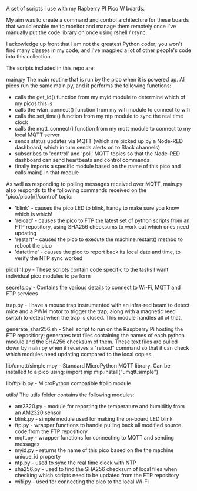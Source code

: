 A set of scripts I use with my Rapberry PI Pico W boards.

My aim was to create a command and control architecture for these boards that would enable me to monitor and manage them remotely once I've manually put the code library on once using rshell / rsync.

I ackowledge up front that I am not the greatest Python coder; you won't find many classes in my code, and I've magpied a lot of other people's code into this collection.

The scripts included in this repo are:

main.py The main routine that is run by the pico when it is powered up. All picos run the same main.py, and it performs the following functions:
* calls the get_id() function from my myid module to determine which of my picos this is
* calls the wlan_connect() function from my wifi module to connect to wifi
* calls the set_time() function from my ntp module to sync the real time clock
* calls the mqtt_connect() function from my mqtt module to connect to my local MQTT server
* sends status updates via MQTT (which are picked up by a Node-RED dashboard, which in turn sends alerts on to Slack channels)
* subscribes to 'control' and 'poll' MQTT topics so that the Node-RED dashboard can send heartbeats and control commands
* finally imports a specific module based on the name of this pico and calls main() in that module

As well as responding to polling messages received over MQTT, main.py also responds to the following commands received on the 'pico/pico[n]/control' topic:
* 'blink' - causes the pico LED to blink, handy to make sure you know which is which!
* 'reload' - causes the pico to FTP the latest set of python scripts from an FTP repository, using SHA256 checksums to work out which ones need updating
* 'restart' - causes the pico to execute the machine.restart() method to reboot the pico
* 'datetime' - causes the pico to report back its local date and time, to verify the NTP sync worked

pico[n].py - These scripts contain code specific to the tasks I want individual pico modules to perform

secrets.py - Contains the various details to connect to Wi-Fi, MQTT and FTP services

trap.py - I have a mouse trap instrumented with an infra-red beam to detect mice and a PWM motor to trigger the trap, along with a magnetic reed switch to detect when the trap is closed. This module handles all of that.

generate_shar256.sh - Shell script to run on the Raspberry Pi hosting the FTP repositiory; generates text files containing the names of each python module and the SHA256 checksum of them. These text files are pulled down by main.py when it receives a "reload" command so that it can check which modules need updating compared to the local copies.

lib/umqtt/simple.mpy - Standard MicroPython MQTT library. Can be installed to a pico using: import mip mip.install("umqtt.simple")

lib/ftplib.py - MicroPython compatible ftplib module

utils/ The utils folder contains the following modules:
* am2320.py - module for reporting the temperature and humiditiy from an AM2320 sensor
* blink.py - simple module used for making the on-board LED blink
* ftp.py - wrapper functions to handle pulling back all modified source code from the FTP repositiory
* mqtt.py - wrapper functions for connecting to MQTT and sending messages
* myid.py - returns the name of this pico based on the the machine unique_id property
* ntp.py - used to sync the real time clock with NTP
* sha256.py - used to find the SHA256 checksum of local files when checking which scripts need to be updated from the FTP repository
* wifi.py - used for connecting the pico to the local Wi-Fi

